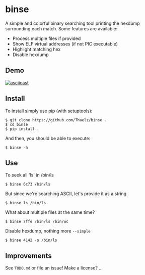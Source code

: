 # binse

A simple and colorful binary searching tool printing the hexdump surrounding each match. Some features are available:
- Process multiple files if provided
- Show ELF virtual addresses (if not PIC executable)
- Highlight matching hex
- Disable hexdump

## Demo

[![asciicast](https://asciinema.org/a/424831.svg)](https://asciinema.org/a/424831)

## Install

To install simply use pip (with setuptools):
```
$ git clone https://github.com/Thaelz/binse .
$ cd binse
$ pip install .
```

And then, you should be able to execute:
```
$ binse -h
```


## Use

To seek all 'ls' in /bin/ls
```
$ binse 6c73 /bin/ls
```

But since we're searching ASCII, let's provide it as a string
```
$ binse ls /bin/ls
```

What about multiple files at the same time?
```
$ binse 7ffe /bin/ls /bin/wc
```

Disable hexdump, nothing more `--simple`
```
$ binse 4142 -s /bin/ls
```


## Improvements

See `TODO.md` or file an issue!
Make a license? ..



